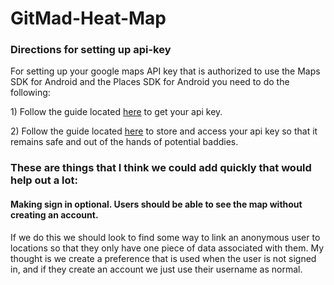# GitMad-Heat-Map

<h3>Directions for setting up api-key</h3>
  <p>For setting up your google maps API key that is authorized to use the Maps SDK for Android and the Places SDK for Android you need to do the following:</p>
  <p>1) Follow the guide located <a href="https://developers.google.com/maps/documentation/android-sdk/signup">here</a> to get your api key.</p>
  <p>2) Follow the guide located <a href="https://medium.com/code-better/hiding-api-keys-from-your-android-repository-b23f5598b906">here</a> to store and access your api key so that it remains safe and out of the hands of potential baddies.</p>
  
<div>
  <h3>These are things that I think we could add quickly that would help out a lot:</h3>
  <div>
    <h4>Making sign in optional. Users should be able to see the map without creating an account.</h6>
    <p>If we do this we should look to find some way to link an anonymous user to locations so that they only have one piece of data associated with them. My thought is we create a preference that is used when the user is not signed in, and if they create an account we just use their username as normal.</p>
  </div>
</div>
 
